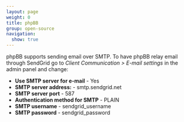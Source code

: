 ```yaml
---
layout: page
weight: 0
title: phpBB
group: open-source
navigation:
  show: true
---
```


phpBB supports sending email over SMTP. To have phpBB relay email through SendGrid go to *Client Communication \> E-mail settings* in the admin panel and change:

-   **Use SMTP server for e-mail** - Yes
-   **SMTP server address:** - smtp.sendgrid.net
-   **SMTP server port** - 587
-   **Authentication method for SMTP** - PLAIN
-   **SMTP username** - sendgrid_username
-   **SMTP password** - sendgrid_password
